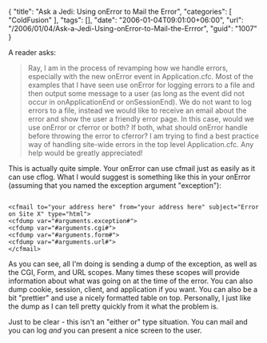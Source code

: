 {
	"title": "Ask a Jedi: Using onError to Mail the Error",
	"categories": [
		"ColdFusion"
	],
	"tags": [],
	"date": "2006-01-04T09:01:00+06:00",
	"url": "/2006/01/04/Ask-a-Jedi-Using-onError-to-Mail-the-Errror",
	"guid": "1007"
}

A reader asks:

<blockquote>
Ray,
I am in the process of revamping how we handle errors, especially with the new onError event in Application.cfc. Most of the examples that I have seen use onError for logging errors to a file and then output some message to a user (as long as the event did not occur in onApplicationEnd or onSessionEnd). We do not want to log errors to a file, instead we would like to receive an email about the error and show the user a friendly error page. In this case, would we use onError or cferror or both? If both, what should onError handle before throwing the error to cferror? I am trying to find a best practice way of handling site-wide errors in the top level Application.cfc. Any help would be greatly appreciated!
</blockquote>

This is actually quite simple. Your onError can use cfmail just as easily as it can use cflog. What I would suggest is something like this in your onError (assuming that you named the exception argument "exception"):

<code>
&lt;cfmail to="your address here" from="your address here" subject="Error on Site X" type="html"&gt;
&lt;cfdump var="#arguments.exception#"&gt;
&lt;cfdump var="#arguments.cgi#"&gt;
&lt;cfdump var="#arguments.form#"&gt;
&lt;cfdump var="#arguments.url#"&gt;
&lt;/cfmail&gt;
</code>

As you can see, all I'm doing is sending a dump of the exception, as well as the CGI, Form, and URL scopes. Many times these scopes will provide information about what was going on at the time of the error. You can also dump cookie, session, client, and application if you want. You can also be a bit "prettier" and use a nicely formatted table on top. Personally, I just like the dump as I can tell pretty quickly from it what the problem is. 

Just to be clear - this isn't an "either or" type situation. You can mail and you can log <i>and</i> you can present a nice screen to the user.
